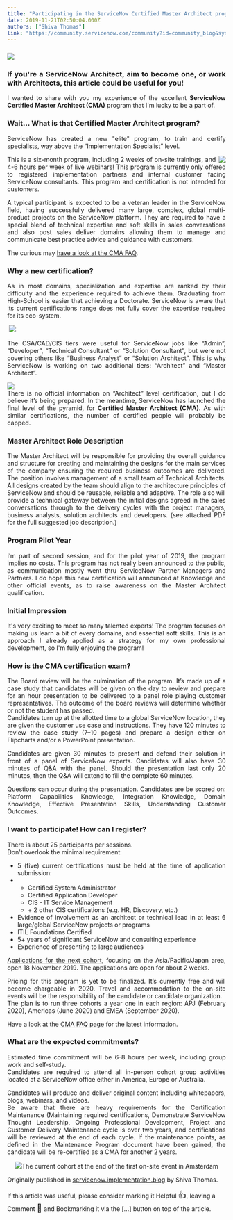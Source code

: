 ```yaml
---
title: "Participating in the ServiceNow Certified Master Architect program"
date: 2019-11-21T02:50:04.000Z
authors: ["Shiva Thomas"]
link: "https://community.servicenow.com/community?id=community_blog&sys_id=822de3e8dbd504542be0a851ca961920"
---
```

<h3 style="text-align: justify;"><img style="max-width: 100%; max-height: 480px;" src="https://community.servicenow.com/ef8be3a0db9504542be0a851ca9619e0.iix" /></h3>
<h3 style="text-align: justify;">If you&#39;re a ServiceNow Architect, aim to become one, or work with Architects, this article could be useful for you!</h3>
<p style="text-align: justify;">I wanted to share with you my experience of the excellent <strong>ServiceNow Certified Master Architect (CMA)</strong> program that I&#39;m lucky to be a part of.</p>
<h3 style="text-align: justify;">Wait… What is that Certified Master Architect program?</h3>
<p style="text-align: justify;">ServiceNow has created a new &#34;elite&#34; program, to train and certify specialists, way above the “Implementation Specialist” level.</p>
<p style="text-align: justify;"><img style="float: right; margin-left: 0.5em; max-width: 100%; max-height: 200px;" src="https://community.servicenow.com/d06b6fecdb5504542be0a851ca9619b0.iix" />This is a six-month program, including 2 weeks of on-site trainings, and 4-6 hours per week of live webinars! This program is currently only offered to registered implementation partners and internal customer facing ServiceNow consultants. This program and certification is not intended for customers.</p>
<p style="text-align: justify;">A typical participant is expected to be a veteran leader in the ServiceNow field, having successfully delivered many large, complex, global multi-product projects on the ServiceNow platform. They are required to have a special blend of technical expertise and soft skills in sales conversations and also post sales deliver domains allowing them to manage and communicate best practice advice and guidance with customers.</p>
<p style="text-align: justify;">The curious may <a href="https://training.service-now.com/cma?sys_kb_id&#61;3c8b6e66dbcd04104a0b5ac4dc96199b" rel="nofollow">have a look at the CMA FAQ</a>.</p>
<h3 style="text-align: justify;">Why a new certification?</h3>
<p style="text-align: justify;">As in most domains, specialization and expertise are ranked by their difficulty and the experience required to achieve them. Graduating from High-School is easier that achieving a Doctorate. ServiceNow is aware that its current certifications range does not fully cover the expertise required for its eco-system.</p>
<p style="text-align: justify;"> <img style="max-width: 100%; max-height: 480px;" src="https://community.servicenow.com/02aaafa0db5504542be0a851ca96198f.iix" /></p>
<p style="text-align: justify;">The CSA/CAD/CIS tiers were useful for ServiceNow jobs like “Admin”, “Developer”, “Technical Consultant” or “Solution Consultant”, but were not covering others like “Business Analyst” or “Solution Architect”. This is why ServiceNow is working on two additional tiers: “Architect” and “Master Architect”.</p>
<p style="text-align: justify;"><img style="max-width: 100%; max-height: 480px;" src="https://community.servicenow.com/2eba6fe0db5504542be0a851ca96193a.iix" /><br />There is no official information on “Architect” level certification, but I do believe it’s being prepared. In the meantime, ServiceNow has launched the final level of the pyramid, for <strong>Certified Master Architect (CMA)</strong>. As with similar certifications, the number of certified people will probably be capped.</p>
<h3 style="text-align: justify;">Master Architect Role Description</h3>
<p style="text-align: justify;">The Master Architect will be responsible for providing the overall guidance and structure for creating and maintaining the designs for the main services of the company ensuring the required business outcomes are delivered. The position involves management of a small team of Technical Architects. All designs created by the team should align to the architecture principles of ServiceNow and should be reusable, reliable and adaptive. The role also will provide a technical gateway between the initial designs agreed in the sales conversations through to the delivery cycles with the project managers, business analysts, solution architects and developers. (see attached PDF for the full suggested job description.)</p>
<h3 style="text-align: justify;">Program Pilot Year</h3>
<p style="text-align: justify;">I’m part of second session, and for the pilot year of 2019, the program implies no costs. This program has not really been announced to the public, as communication mostly went thru ServiceNow Partner Managers and Partners. I do hope this new certification will announced at Knowledge and other official events, as to raise awareness on the Master Architect qualification.</p>
<h3 style="text-align: justify;">Initial Impression</h3>
<p style="text-align: justify;">It&#39;s very exciting to meet so many talented experts! The program focuses on making us learn a bit of every domains, and essential soft skills. This is an approach I already applied as a strategy for my own professional development, so I&#39;m fully enjoying the program!</p>
<h3 style="text-align: justify;">How is the CMA certification exam?</h3>
<p style="text-align: justify;">The Board review will be the culmination of the program. It’s made up of a case study that candidates will be given on the day to review and prepare for an hour presentation to be delivered to a panel role playing customer representatives. The outcome of the board reviews will determine whether or not the student has passed.<br />Candidates turn up at the allotted time to a global ServiceNow location, they are given the customer use case and instructions. They have 120 minutes to review the case study (7–10 pages) and prepare a design either on Flipcharts and/or a PowerPoint presentation.</p>
<p style="text-align: justify;">Candidates are given 30 minutes to present and defend their solution in front of a panel of ServiceNow experts. Candidates will also have 30 minutes of Q&amp;A with the panel. Should the presentation last only 20 minutes, then the Q&amp;A will extend to fill the complete 60 minutes.</p>
<p style="text-align: justify;">Questions can occur during the presentation. Candidates are be scored on: Platform Capabilities Knowledge, Integration Knowledge, Domain Knowledge, Effective Presentation Skills, Understanding Customer Outcomes.</p>
<h3 style="text-align: justify;">I want to participate! How can I register?</h3>
<p style="text-align: justify;">There is about 25 participants per sessions.<br />Don&#39;t overlook the minimal requirement:</p>
<ul style="text-align: justify;"><li>5 (five) current certifications must be held at the time of application submission:</li><li>
<ul><li>Certified System Administrator</li><li>Certified Application Developer</li><li>CIS - IT Service Management</li><li>&#43; 2 other CIS certifications (e.g. HR, Discovery, etc.)</li></ul>
</li><li>Evidence of involvement as an architect or technical lead in at least 6 large/global ServiceNow projects or programs</li><li>ITIL Foundations Certified</li><li>5&#43; years of significant ServiceNow and consulting experience</li><li>Experience of presenting to large audiences</li></ul>
<p style="text-align: justify;"><a href="https://training.service-now.com/cma?id&#61;cma_sc_cat_item&amp;sys_id&#61;a367f722db097f002dda9c94db961947" rel="nofollow">Applications for the next cohort</a>, focusing on the Asia/Pacific/Japan area, open 18 November 2019. The applications are open for about 2 weeks.</p>
<p style="text-align: justify;">Pricing for this program is yet to be finalized. It’s currently free and will become chargeable in 2020. Travel and accommodation to the on-site events will be the responsibility of the candidate or candidate organization.<br />The plan is to run three cohorts a year one in each region: APJ (February 2020), Americas (June 2020) and EMEA (September 2020).</p>
<p style="text-align: justify;">Have a look at the <a href="https://training.service-now.com/cma?sys_kb_id&#61;3c8b6e66dbcd04104a0b5ac4dc96199b" rel="nofollow">CMA FAQ page</a> for the latest information.</p>
<h3 style="text-align: justify;">What are the expected commitments?</h3>
<p style="text-align: justify;">Estimated time commitment will be 6-8 hours per week, including group work and self-study.<br />Candidates are required to attend all in-person cohort group activities located at a ServiceNow office either in America, Europe or Australia.</p>
<p style="text-align: justify;">Candidates will produce and deliver original content including whitepapers, blogs, webinars, and videos.<br />Be aware that there are heavy requirements for the Certification Maintenance (Maintaining required certifications, Demonstrate ServiceNow Thought Leadership, Ongoing Professional Development, Project and Customer Delivery Maintenance cycle is over two years, and certifications will be reviewed at the end of each cycle. If the maintenance points, as defined in the Maintenance Program document have been gained, the candidate will be re-certified as a CMA for another 2 years.</p>
<p style="text-align: center;"><img style="max-width: 100%; max-height: 480px;" src="https://community.servicenow.com/e33b6b2cdb5504542be0a851ca96192b.iix" />The current cohort at the end of the first on-site event in Amsterdam</p>
<p style="text-align: left;">Originally published in <a href="https://servicenow.implementation.blog/certified-master-architect-cma-program/" rel="nofollow">servicenow.implementation.blog</a> by Shiva Thomas.</p>
<p>If this article was useful, please consider marking it Helpful <span style="font-size: 14pt;">&#x1f44d;</span>, leaving a Comment <span style="font-size: 14pt;">&#x1f4ac;</span> and Bookmarking it via the [...] button on top of the article. </p>